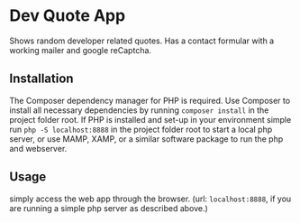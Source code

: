 # Dev Quote App
Shows random developer related quotes. Has a contact formular with a working
mailer and google reCaptcha.

## Installation
The Composer dependency manager for PHP is required. Use Composer to install
all necessary dependencies by running `composer install` in the project folder
root. If PHP is installed and set-up in your environment simple run `php -S
localhost:8888` in the project folder root to start a local php server, or
use MAMP, XAMP, or a similar software package to run the php and webserver.

## Usage
simply access the web app through the browser. (url: `localhost:8888`, if
you are running a simple php server as described above.)
